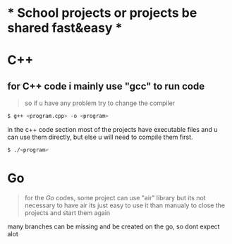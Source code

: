 # * School projects or projects be shared fast&easy *

# C++
## for C++ code i mainly use "gcc" to run code 
> so if u have any problem try to change the compiler
```bash
$ g++ <program.cpp> -o <program>
```
in the c++ code section most of the projects have executable files and u can use them directly, but else u will need to compile them first.
```bash
$ ./<program>
```
# Go
>for the *Go* codes, some project can use "air" library but its not necessary to have air its just easy to use it than manualy to close the projects and start them again


 


many branches can be missing and be created on the go, so dont expect alot
